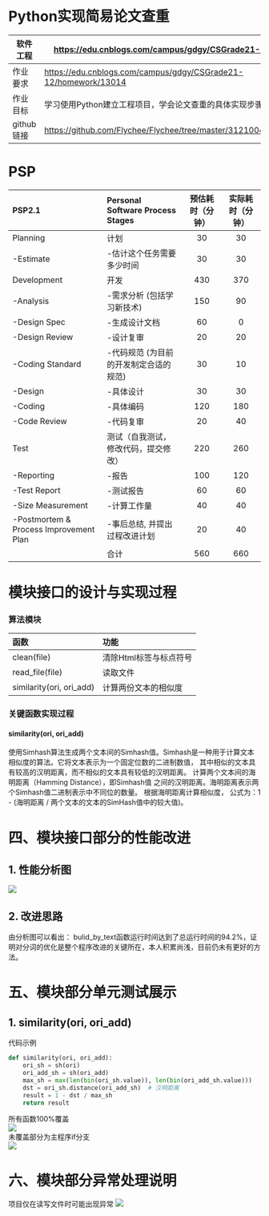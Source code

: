 # Python实现简易论文查重

| 软件工程   | https://edu.cnblogs.com/campus/gdgy/CSGrade21-12                |
| ---------- |-----------------------------------------------------------------|
| 作业要求   | https://edu.cnblogs.com/campus/gdgy/CSGrade21-12/homework/13014 |
| 作业目标   | 学习使用Python建立工程项目，学会论文查重的具体实现步骤                                  |
| github链接 | https://github.com/Flychee/Flychee/tree/master/3121004843                            |

# PSP

| PSP2.1                                 | Personal Software Process Stages       | 预估耗时（分钟） | 实际耗时（分钟） |
| :------------------------------------- | :------------------------------------- | :--------------: | :--------------: |
| Planning                               | 计划                                   |        30        |        30        |
| -Estimate                              | -估计这个任务需要多少时间              |        30        |        30        |
| Development                            | 开发                                   |       430        |       370        |
| -Analysis                              | -需求分析 (包括学习新技术)             |       150        |        90        |
| -Design Spec                           | -生成设计文档                          |        60        |        0         |
| -Design Review                         | -设计复审                              |        20        |        20        |
| -Coding Standard                       | -代码规范 (为目前的开发制定合适的规范) |        30        |        10        |
| -Design                                | -具体设计                              |        30        |        30        |
| -Coding                                | -具体编码                              |       120        |       180        |
| -Code Review                           | -代码复审                              |        20        |        40        |
| Test                                   | 测试（自我测试，修改代码，提交修改）   |       220        |       260        |
| -Reporting                             | -报告                                  |       100        |       120        |
| -Test Report                           | -测试报告                              |        60        |        60        |
| -Size Measurement                      | -计算工作量                            |        40        |        40        |
| -Postmortem & Process Improvement Plan | -事后总结, 并提出过程改进计划          |        20        |        40        |
|                                        | 合计                                   |       560        |       660        |

# 模块接口的设计与实现过程

### 算法模块
| 函数                       | 功能            |
|:-------------------------|:--------------|
| clean(file) | 清除Html标签与标点符号 |
| read_file(file)             | 读取文件          |
| similarity(ori, ori_add)             | 计算两份文本的相似度    |

### 关键函数实现过程

#### similarity(ori, ori_add)
使用Simhash算法生成两个文本间的Simhash值。Simhash是一种用于计算文本相似度的算法。它将文本表示为一个固定位数的二进制数值，
其中相似的文本具有较高的汉明距离，而不相似的文本具有较低的汉明距离。 计算两个文本间的海明距离（Hamming Distance），即Simhash值
之间的汉明距离。海明距离表示两个Simhash值二进制表示中不同位的数量。 根据海明距离计算相似度， 公式为：1 - (海明距离 / 两个文本的文本的SimHash值中的较大值)。


# 四、模块接口部分的性能改进

## 1. 性能分析图

![](https://dingzhen-bucket.oss-cn-guangzhou.aliyuncs.com/cheese-xuebao/202309151236893.png)

## 2. 改进思路

由分析图可以看出：
bulid_by_text函数运行时间达到了总运行时间的94.2%，证明对分词的优化是整个程序改进的关键所在，本人积累尚浅，目前仍未有更好的方法。

# 五、模块部分单元测试展示

## 1. similarity(ori, ori_add)

代码示例

```Python
def similarity(ori, ori_add):
    ori_sh = sh(ori)
    ori_add_sh = sh(ori_add)
    max_sh = max(len(bin(ori_sh.value)), len(bin(ori_add_sh.value)))
    dst = ori_sh.distance(ori_add_sh)  # 汉明距离
    result = 1 - dst / max_sh
    return result
```


所有函数100%覆盖     
![](https://dingzhen-bucket.oss-cn-guangzhou.aliyuncs.com/cheese-xuebao/202309151247592.png)   
未覆盖部分为主程序if分支    
![](https://dingzhen-bucket.oss-cn-guangzhou.aliyuncs.com/cheese-xuebao/202309151248975.png)  
# 六、模块部分异常处理说明

项目仅在读写文件时可能出现异常
![](https://dingzhen-bucket.oss-cn-guangzhou.aliyuncs.com/cheese-xuebao/202309151249098.png)